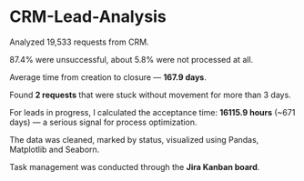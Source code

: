 # CRM-Lead-Analysis
Analyzed 19,533 requests from CRM.

87.4% were unsuccessful, about 5.8% were not processed at all.

Average time from creation to closure — **167.9 days**.

Found **2 requests** that were stuck without movement for more than 3 days.

For leads in progress, I calculated the acceptance time: **16115.9 hours** (~671 days) — a serious signal for process optimization.

The data was cleaned, marked by status, visualized using Pandas, Matplotlib and Seaborn.

Task management was conducted through the **Jira Kanban board**.


